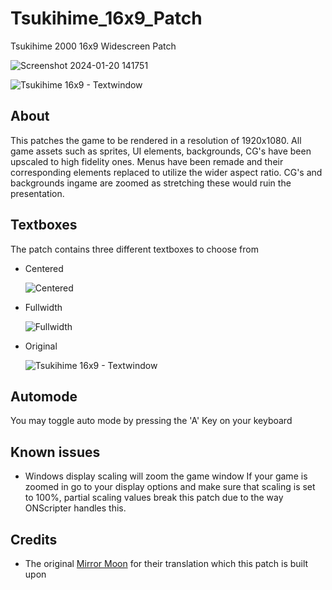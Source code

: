 # Tsukihime_16x9_Patch
Tsukihime 2000 16x9 Widescreen Patch

![Screenshot 2024-01-20 141751](https://github.com/Allunatik/Tsukihime-16x9-Patch/assets/142026488/a0148733-d84a-443c-b62b-8984a14003c5)

![Tsukihime 16x9 - Textwindow](https://github.com/Allunatik/Tsukihime-16x9-Patch/assets/142026488/21ccb2ff-002e-4646-81c3-5e5452e7fb95)

## About
This patches the game to be rendered in a resolution of 1920x1080. All game assets such as sprites, UI elements, backgrounds, CG's have been upscaled to high fidelity ones. Menus have been remade and their corresponding elements replaced to utilize the wider aspect ratio. CG's and backgrounds ingame are zoomed as stretching these would ruin the presentation.

## Textboxes
The patch contains three different textboxes to choose from
- Centered
  
  ![Centered](https://github.com/Allunatik/Tsukihime-16x9-Patch/assets/142026488/9cf5d3c1-1b3e-4842-af39-1b83a4ae2836)
  
- Fullwidth
  
  ![Fullwidth](https://github.com/Allunatik/Tsukihime-16x9-Patch/assets/142026488/94f90945-373d-4d6c-aa0b-7d8d945ee48b)
  
- Original
  
  ![Tsukihime 16x9 - Textwindow](https://github.com/Allunatik/Tsukihime-16x9-Patch/assets/142026488/21ccb2ff-002e-4646-81c3-5e5452e7fb95)


## Automode
You may toggle auto mode by pressing the 'A' Key on your keyboard

## Known issues
- Windows display scaling will zoom the game window
If your game is zoomed in go to your display options and make sure that scaling is set to 100%, partial scaling values break this patch due to the way ONScripter handles this.

## Credits
- The original [Mirror Moon](http://mirrormoon.org/projects/complete/tsukihime/) for their translation which this patch is built upon
